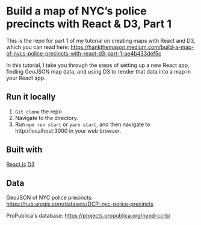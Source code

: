 # Build a map of NYC’s police precincts with React & D3, Part 1

This is the repo for part 1 of my tutorial on creating maps with React and D3, which you can read here: https://hankthemason.medium.com/build-a-map-of-nycs-police-precincts-with-react-d3-part-1-ae4b433def5c

In this tutorial, I take you through the steps of setting up a new React app, finding GeoJSON map data, and using D3 to render that data into a map in your React app.  

## Run it locally

1. `Git clone` the repo
2. Navigate to the directory.  
3. Run `npm run start` or `yarn start`, and then navigate to http://localhost:3000 in your web browser.

## Built with
[React.js](https://reactjs.org/)
[D3](https://d3js.org)

## Data

 GeoJSON of NYC police precincts: https://hub.arcgis.com/datasets/DCP::nyc-police-precincts

 ProPublica's database: https://projects.propublica.org/nypd-ccrb/
 
